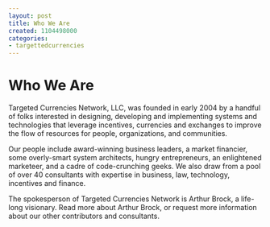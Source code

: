 ```yaml
---
layout: post
title: Who We Are
created: 1104498000
categories:
- targettedcurrencies
---
```

# Who We Are

Targeted Currencies Network, LLC, was founded in early 2004 by a handful of folks interested in designing, developing and implementing systems and technologies that leverage incentives, currencies and exchanges to improve the flow of resources for people, organizations, and communities.

Our people include award-winning business leaders, a market financier, some overly-smart system architects, hungry entrepreneurs, an enlightened marketeer, and a cadre of code-crunching geeks.  We also draw from a pool of over 40 consultants with expertise in business, law, technology, incentives and finance.

The spokesperson of Targeted Currencies Network is Arthur Brock, a life-long visionary. Read more about Arthur Brock, or request more information about our other contributors and consultants.

